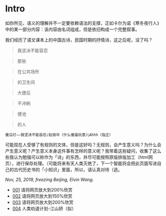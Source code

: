 # Intro

如你所见，语义的理解并不一定要依赖语法的支撑，正如卡尔为诺《寒冬夜行人》中的某一部分内容：该内容由名词组成，但是依旧构成一个完整叙事。

我们经历了语文课本上的中国古诗，民国时期的抒情诗，这之后呢，没了吗？

>我坚决不能容忍

>那些

>在公共场所

>的卫生间

>大便后

>不冲刷

>便池

>的人

`傻瓜灯——我坚决不能容忍/赵丽华（什么傻逼玩意儿Ahhh（指正）`

可能现在人受够了有规则的文体，但是这好吗？无规则，会产生意义吗？为什么会产生意义呢？产生意义本身这件事有怎样的意义呢？我带着这些疑问，收集了这么些我认为勉强可以称作为「诗」的东西，并尽可能按照原版排版加工（html网页），进行保存处理。（可能将来有天人类灭绝了，下一个智能将会把此页面写进自己的古代历史书的「小知识」里面，所以，请认真对待（逃。

*Nov, 25, 2019, freezing Beijing, Elvin Wang.*

* [001](001.html) 请将网页放大到200%欣赏
* [002](002.html) 请将网页放大到150%欣赏
* [003](003.html) 请将网页放大到200%欣赏
* [004](004.md) 人类劝退计划-江山娇（拟）
